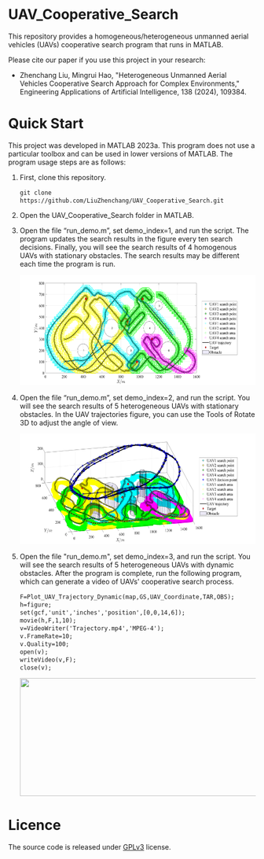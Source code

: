 # UAV_Cooperative_Search

This repository provides a homogeneous/heterogeneous unmanned aerial vehicles (UAVs) cooperative search program that runs in MATLAB.

Please cite our paper if you use this project in your research:

* Zhenchang Liu, Mingrui Hao, "Heterogeneous Unmanned Aerial Vehicles Cooperative Search Approach for Complex Environments,"  Engineering Applications of Artificial Intelligence, 138 (2024), 109384.

# Quick Start

This project was developed in MATLAB 2023a. This program does not use a particular toolbox and can be used in lower versions of MATLAB. The program usage steps are as follows:

1. First, clone this repository.

   ```
   git clone https://github.com/LiuZhenchang/UAV_Cooperative_Search.git
   ```

2. Open the UAV_Cooperative_Search folder in MATLAB.

3. Open the file “run_demo.m”, set demo_index=1, and run the script. The program updates the search results in the figure every ten search decisions. Finally, you will see the search results of 4 homogenous UAVs with stationary obstacles. The search results may be different each time the program is run.

   <p align="center">
     <img src="Demo/Demo1/results/UAV_Trajectory.png" width = "560" height = "224"/>
   </p>


4. Open the file “run_demo.m”, set demo_index=2, and run the script. You will see the search results of 5 heterogeneous UAVs with stationary obstacles. In the UAV trajectories figure, you can use the Tools of Rotate 3D to adjust the angle of view.

   <p align="center">
     <img src="Demo/Demo2/results/UAV_Trajectory2.png" width = "560" height = "224"/>
   </p>

5. Open the file "run_demo.m", set demo_index=3, and run the script. You will see the search results of 5 heterogeneous UAVs with dynamic obstacles. After the program is complete, run the following program, which can generate a video of UAVs' cooperative search process.

   ```
   F=Plot_UAV_Trajectory_Dynamic(map,GS,UAV_Coordinate,TAR,OBS);
   h=figure;
   set(gcf,'unit','inches','position',[0,0,14,6]);
   movie(h,F,1,10);
   v=VideoWriter('Trajectory.mp4','MPEG-4');
   v.FrameRate=10;
   v.Quality=100;
   open(v);
   writeVideo(v,F);
   close(v);
   ```

   <p align="center">
     <img src="Demo/Demo3/results/UAV_Trajectory.gif" width = "560" height = "240"/>
   </p>

# Licence
The source code is released under [GPLv3](http://www.gnu.org/licenses/) license.
